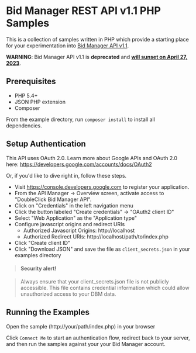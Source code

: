 # Bid Manager REST API v1.1 PHP Samples

This is a collection of samples written in PHP which provide a starting place
for your experimentation into [Bid Manager API
v1.1](https://developers.google.com/bid-manager/v1.1).

**WARNING**: Bid Manager API v1.1 is **deprecated** and [**will sunset on
April 27,
2023**](https://ads-developers.googleblog.com/2023/02/bid-manager-api-v11-will-sunset-on.html).

## Prerequisites

- PHP 5.4+
- JSON PHP extension
- Composer

From the example directory, run `composer install` to install all dependencies.

## Setup Authentication

This API uses OAuth 2.0. Learn more about Google APIs and OAuth 2.0 here:
https://developers.google.com/accounts/docs/OAuth2

Or, if you'd like to dive right in, follow these steps.
- Visit https://console.developers.google.com to register your application.
- From the API Manager -> Overview screen, activate access to "DoubleClick Bid
Manager API".
- Click on "Credentials" in the left navigation menu
- Click the button labeled "Create credentials" ->  "OAuth2 client ID"
- Select "Web Application" as the "Application type"
- Configure javascript origins and redirect URIs
    - Authorized Javascript Origins: http://localhost
    - Authorized Redirect URIs: http://localhost/path/to/index.php
- Click "Create client ID"
- Click "Download JSON" and save the file as `client_secrets.json` in your
  examples directory

> #### Security alert!

> Always ensure that your client_secrets.json file is not publicly accessible.
> This file contains credential information which could allow unauthorized
> access to your DBM data.

## Running the Examples

Open the sample (http://your/path/index.php) in your browser

Click ```Connect Me``` to start an authentication flow, redirect back to your
server, and then run the samples against your your Bid Manager account.